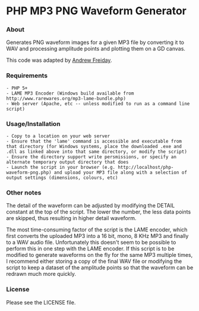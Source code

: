 PHP MP3 PNG Waveform Generator
===

### About

Generates PNG waveform images for a given MP3 file by converting it to WAV and processing amplitude points and plotting them on a GD canvas.

This code was adapted by [Andrew Freiday](http://andrewfreiday.com).

### Requirements

	- PHP 5+
	- LAME MP3 Encoder (Windows build available from http://www.rarewares.org/mp3-lame-bundle.php)
	- Web server (Apache, etc -- unless modified to run as a command line script)

### Usage/Installation

	- Copy to a location on your web server
	- Ensure that the 'lame' command is accessible and executable from that directory (for Windows systems, place the downloaded .exe and .dll as linked above into that same directory, or modify the script)
	- Ensure the directory support write persmissions, or specify an alternate temporary output directory that does
	- Launch the script in your browser (e.g. http://localhost/php-waveform-png.php) and upload your MP3 file along with a selection of output settings (dimensions, colours, etc)

### Other notes

The detail of the waveform can be adjusted by modifying the DETAIL constant at the top of the script. The lower the number, the less data points are skipped, thus resulting in higher detail waveform.

The most time-consuming factor of the script is the LAME encoder, which first converts the uploaded MP3 into a 16 bit, mono, 8 KHz MP3 and finally to a WAV audio file. Unfortunately this doesn't seem to be possible to perform this in one step with the LAME encoder. If this script is to be modified to generate waveforms on the fly for the same MP3 multiple times, I recommend either storing a copy of the final WAV file or modifying the script to keep a dataset of the amplitude points so that the waveform can be redrawn much more quickly.

### License

Please see the LICENSE file.
